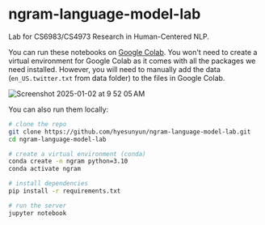 # ngram-language-model-lab

Lab for CS6983/CS4973 Research in Human-Centered NLP.

You can run these notebooks on [Google Colab](https://colab.research.google.com/github/hyesunyun/ngram-language-model-lab/blob/main/n_gram_word_prediction.ipynb). 
You won't need to create a virtual environment for Google Colab as it comes with all the packages we need installed. However, you will need to manually add the data (`en_US.twitter.txt` from data folder) to the files in Google Colab.

![Screenshot 2025-01-02 at 9 52 05 AM](https://github.com/user-attachments/assets/fe12a3c3-dc88-401b-9e36-05e2f545be61)

You can also run them locally:
```bash
# clone the repo
git clone https://github.com/hyesunyun/ngram-language-model-lab.git
cd ngram-language-model-lab

# create a virtual environment (conda)
conda create -n ngram python=3.10
conda activate ngram

# install dependencies
pip install -r requirements.txt

# run the server
jupyter notebook
```

